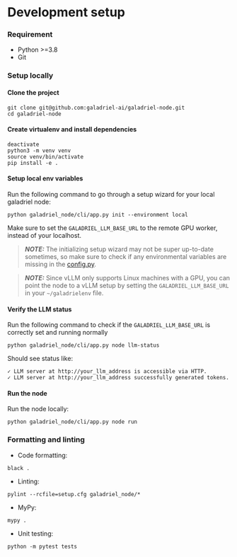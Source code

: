 # Development setup 

### Requirement

- Python >=3.8
- Git 

### Setup locally

#### Clone the project 
```shell
git clone git@github.com:galadriel-ai/galadriel-node.git
cd galadriel-node
```

#### Create virtualenv and install dependencies
```shell
deactivate
python3 -m venv venv
source venv/bin/activate
pip install -e .
```

#### Setup local env variables
Run the following command to go through a setup wizard for your local galadriel node:
```shell
python galadriel_node/cli/app.py init --environment local
```
Make sure to set the `GALADRIEL_LLM_BASE_URL` to the remote GPU worker, instead of your localhost.

> **_NOTE:_**  The initializing setup wizard may not be super up-to-date sometimes, so make sure to check if any environmental variables are missing in the [config.py](galadriel_node/config.py).

> **_NOTE:_** Since vLLM only supports Linux machines with a GPU, you can point the node to a vLLM setup by setting the `GALADRIEL_LLM_BASE_URL` in your `~/galadrielenv` file.

#### Verify the LLM status
Run the following command to check if the `GALADRIEL_LLM_BASE_URL` is correctly set and running normally
```shell
python galadriel_node/cli/app.py node llm-status
```
Should see status like:
```
✓ LLM server at http://your_llm_address is accessible via HTTP.
✓ LLM server at http://your_llm_address successfully generated tokens.
```

#### Run the node
Run the node locally:
```shell
python galadriel_node/cli/app.py node run
```

### Formatting and linting

* Code formatting:

`black .`
 
* Linting: 
 
`pylint --rcfile=setup.cfg galadriel_node/*`

* MyPy: 
 
`mypy .`

* Unit testing:

`python -m pytest tests`

